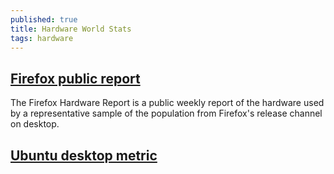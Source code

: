 ```yaml
---
published: true
title: Hardware World Stats
tags: hardware
---
```

## [Firefox public report](https://metrics.mozilla.com/firefox-hardware-report/)
The Firefox Hardware Report is a public weekly report of the hardware used by a representative sample of the population from Firefox's release channel on desktop.

## [Ubuntu desktop metric](https://blog.ubuntu.com/2018/06/22/a-first-look-at-desktop-metrics)